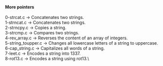 **More pointers**\
\
0-strcat.c -> Concatenates two strings.\
1-strncat.c -> Concatenates two strings.\
2-strncpy.c -> Copies a string.\
3-strcmp.c -> Compares two strings.\
4-rev_array.c -> Reverses the content of an array of integers.\
5-string_toupper.c -> Changes all lowercase letters of a string to uppercase.\
6-cap_string.c -> Capitalizes all words of a string.\
7-leet.c -> Encodes a string into 1337.\
8-rot13.c -> Encodes a string using rot13.\

